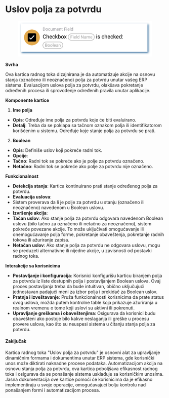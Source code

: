 # Uslov polja za potvrdu

<figure><img src="../../../.gitbook/assets/userlmn_b689c7ce31284b4635be85f674a90917.png" alt=""><figcaption></figcaption></figure>

**Svrha**

Ova kartica radnog toka dizajnirana je da automatizuje akcije na osnovu stanja (označeno ili neoznačeno) polja za potvrdu unutar vašeg ERP sistema. Evaluacijom uslova polja za potvrdu, olakšava pokretanje određenih procesa ili sprovođenje određenih pravila unutar aplikacije.

**Komponente kartice**

1. **Ime polja**
* **Opis**: Određuje ime polja za potvrdu koje će biti evaluirano.
* **Detalj**: Treba da se poklapa sa tačnom oznakom polja ili identifikatorom korišćenim u sistemu. Određuje koje stanje polja za potvrdu se prati.
2. **Boolean**
* **Opis**: Definiše uslov koji pokreće radni tok.
* **Opcije**:
* **Tačno**: Radni tok se pokreće ako je polje za potvrdu označeno.
* **Netačno**: Radni tok se pokreće ako polje za potvrdu nije označeno.

**Funkcionalnost**

* **Detekcija stanja**: Kartica kontinuirano prati stanje određenog polja za potvrdu.
* **Evaluacija uslova**:
* Sistem proverava da li je polje za potvrdu u stanju (označeno ili neoznačeno) navedenom u Boolean uslovu.
* **Izvršenje akcija**:
* **Tačan uslov**: Ako stanje polja za potvrdu odgovara navedenom Boolean uslovu (bilo tačno za označeno ili netačno za neoznačeno), sistem pokreće povezane akcije. To može uključivati omogućavanje ili onemogućavanje polja forme, pokretanje obaveštenja, pokretanje radnih tokova ili ažuriranje zapisa.
* **Netačan uslov**: Ako stanje polja za potvrdu ne odgovara uslovu, mogu se preduzeti alternativne ili nijedne akcije, u zavisnosti od postavki radnog toka.

**Interakcije sa korisnicima**

* **Postavljanje i konfiguracija**: Korisnici konfigurišu karticu biranjem polja za potvrdu iz liste dostupnih polja i postavljanjem Boolean uslova. Ovaj proces postavljanja treba da bude intuitivan, obično uključujući jednostavan padajući meni za izbor polja i prekidač za Boolean uslov.
* **Pratnja i izveštavanje**: Pruža funkcionalnosti korisnicima da prate status ovog uslova, možda putem kontrolne table koja prikazuje ažuriranja u realnom vremenu o tome koji uslovi su aktivni ili pokrenuti.
* **Upravljanje greškama i obaveštenjima**: Osigurava da korisnici budu obavešteni ako postoje bilo kakve neslaganja ili greške u procesu provere uslova, kao što su neuspesi sistema u čitanju stanja polja za potvrdu.

#### Zaključak

Kartica radnog toka "Uslov polja za potvrdu" je osnovni alat za upravljanje dinamičnim formama i dokumentima unutar ERP sistema, gde korisnički unos može diktirati naknadne procese podataka. Automatizacijom akcija na osnovu stanja polja za potvrdu, ova kartica poboljšava efikasnost radnog toka i osigurava da se ponašanje sistema usklađuje sa korisničkim unosima. Jasna dokumentacija ove kartice pomoći će korisnicima da je efikasno implementiraju u svoje operacije, omogućavajući bolju kontrolu nad ponašanjem formi i automatizacijom procesa.
